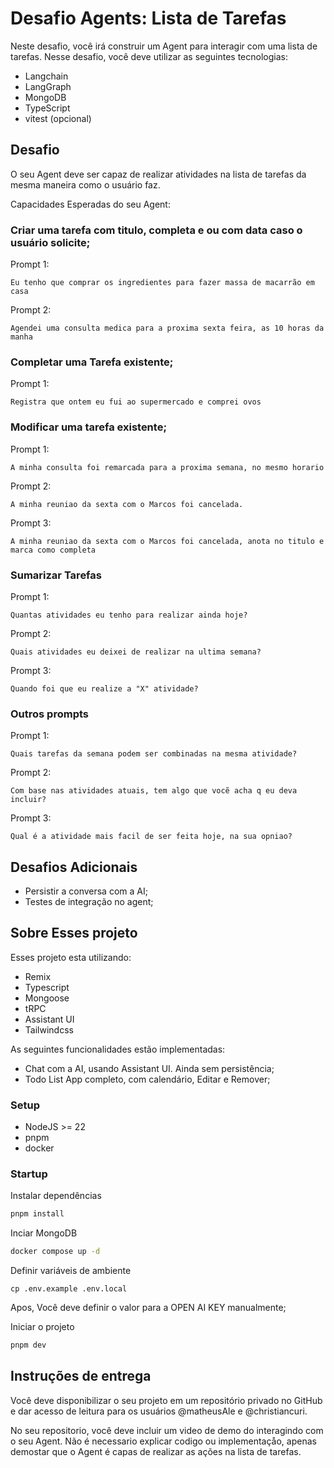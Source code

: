 # Desafio Agents: Lista de Tarefas



Neste desafio, você irá construir um Agent para interagir com uma lista de tarefas. Nesse desafio, você deve utilizar as seguintes tecnologias:

- Langchain
- LangGraph
- MongoDB
- TypeScript
- vitest (opcional)

## Desafio

O seu Agent deve ser capaz de realizar atividades na lista de tarefas da mesma maneira como o usuário faz. 

Capacidades Esperadas do seu Agent:

### Criar uma tarefa com titulo, completa e ou com data caso o usuário solicite;

Prompt 1: 
```
Eu tenho que comprar os ingredientes para fazer massa de macarrão em casa
```

Prompt 2: 
```
Agendei uma consulta medica para a proxima sexta feira, as 10 horas da manha
```



### Completar uma Tarefa existente;

Prompt 1: 
```
Registra que ontem eu fui ao supermercado e comprei ovos
```



### Modificar uma tarefa existente;

Prompt 1:
```
A minha consulta foi remarcada para a proxima semana, no mesmo horario
```

Prompt 2:
```
A minha reuniao da sexta com o Marcos foi cancelada.
```

Prompt 3:
```
A minha reuniao da sexta com o Marcos foi cancelada, anota no titulo e marca como completa
```



### Sumarizar Tarefas

Prompt 1:
```
Quantas atividades eu tenho para realizar ainda hoje?
```

Prompt 2:

```
Quais atividades eu deixei de realizar na ultima semana? 
```

Prompt 3: 
```
Quando foi que eu realize a "X" atividade? 
```


### Outros prompts

Prompt 1:
```
Quais tarefas da semana podem ser combinadas na mesma atividade?
```

Prompt 2:
```
Com base nas atividades atuais, tem algo que vocẽ acha q eu deva incluir?
```

Prompt 3:
```
Qual é a atividade mais facil de ser feita hoje, na sua opniao?  
```



## Desafios Adicionais

- Persistir a conversa com a AI;
- Testes de integração no agent;

## Sobre Esses projeto

Esses projeto esta utilizando:

- Remix
- Typescript
- Mongoose
- tRPC
- Assistant UI
- Tailwindcss

As seguintes funcionalidades estão implementadas:

- Chat com a AI, usando Assistant UI. Ainda sem persistência;
- Todo List App completo, com calendário, Editar e Remover;


### Setup

- NodeJS >= 22
- pnpm
- docker

### Startup


Instalar dependências
```bash
pnpm install
```

Inciar MongoDB 
```bash
docker compose up -d
```

Definir variáveis de ambiente 
```
cp .env.example .env.local
```

Apos, Você deve definir o valor para a OPEN AI KEY manualmente;

Iniciar o projeto
```bash
pnpm dev
```



## Instruções de entrega
Você deve disponibilizar o seu projeto em um repositório privado no GitHub e dar acesso de leitura para os usuários @matheusAle e @christiancuri.

No seu repositorio, você deve incluir um video de demo do interagindo com o seu Agent. Não é necessario explicar codigo ou implementaçåo, apenas demostar que o Agent é capas de realizar as ações na lista de tarefas.

